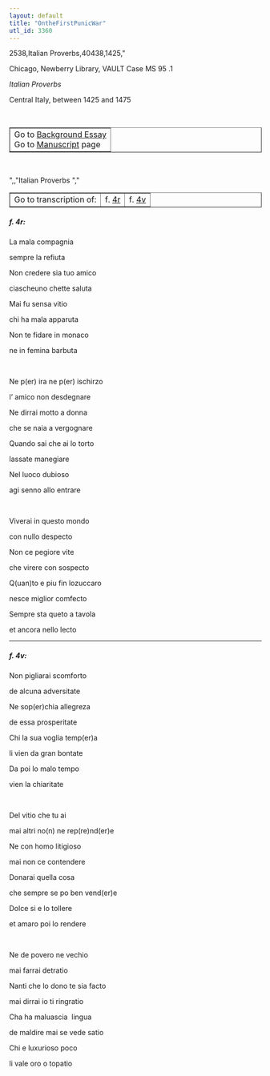 ```yaml
---
layout: default
title: "OntheFirstPunicWar"
utl_id: 3360
---
```

2538,Italian Proverbs,40438,1425,"
<p>Chicago, Newberry Library, VAULT Case MS 95 .1</p>
<p style=""margin-left:.25in;""><em>Italian Proverbs</em></p>
<p style=""margin-left:.25in;"">Central Italy, between 1425 and 1475</p>
<p style=""font-size: 0.1em;""> </p>
<table border=""0.5"" cellpadding=""1"" cellspacing=""1"" style=""width: 200px; background-color:#F8F8F8;""><tbody style=""border-color:#ccc""><tr style=""border-color:#ccc""><td>Go to <a href=""https://italian-paleography.library.utoronto.ca/content/about_IP_006"" style=""font-weight:300;"" target=""_blank"">Background Essay</a><br />
			Go to <a href=""https://italian-paleography.library.utoronto.ca/islandora/object/italianpaleography%3AIP_006"" style=""font-weight:300;"" target=""_blank"">Manuscript</a> page</td>
</tr></tbody></table><p> </p>
",,"Italian Proverbs
","
<table border=""0.5"" cellpadding=""1"" cellspacing=""1"" style=""width: 280px; margin-left: 0.25in;""><tbody><tr style=""border-color:#B3B6B7""><td style=""text-align:center"">Go to transcription of:</td>
<td style=""text-align:center"">f. <a href=""#1"">4r</a></td>
<td style=""text-align:center"">f. <a href=""#2"">4v</a></td>
</tr></tbody></table>
<h5 id=""1"" style=""color:#555;"">f. 4r:</h5>
<p>La mala compagnia</p>
<p>sempre la refiuta</p>
<p>Non credere sia tuo amico</p>
<p>ciascheuno chette saluta</p>
<p>Mai fu sensa vitio</p>
<p>chi ha mala apparuta</p>
<p>Non te fidare in monaco</p>
<p>ne in femina barbuta</p>
<p> </p>
<p>Ne p(er) ira ne p(er) ischirzo</p>
<p>l’ amico non desdegnare</p>
<p>Ne dirrai motto a donna</p>
<p>che se naia a vergognare</p>
<p>Quando sai che ai lo torto</p>
<p>lassate manegiare</p>
<p>Nel luoco dubioso</p>
<p>agi senno allo entrare</p>
<p> </p>
<p>Viverai in questo mondo</p>
<p>con nullo despecto</p>
<p>Non ce pegiore vite</p>
<p>che virere con sospecto</p>
<p>Q(uan)to e piu fin lozuccaro</p>
<p>nesce miglior comfecto</p>
<p>Sempre sta queto a tavola</p>
<p>et ancora nello lecto</p>

<hr /><h5 id=""2"" style=""color:#555;"">f. 4v:</h5>
<p>Non pigliarai scomforto</p>
<p>de alcuna adversitate</p>
<p>Ne sop(er)chia allegreza</p>
<p>de essa prosperitate</p>
<p>Chi la sua voglia temp(er)a</p>
<p>li vien da gran bontate</p>
<p>Da poi lo malo tempo</p>
<p>vien la chiaritate</p>
<p> </p>
<p>Del vitio che tu ai</p>
<p>mai altri no(n) ne rep(re)nd(er)e</p>
<p>Ne con homo litigioso</p>
<p>mai non ce contendere</p>
<p>Donarai quella cosa</p>
<p>che sempre se po ben vend(er)e</p>
<p>Dolce si e lo tollere</p>
<p>et amaro poi lo rendere</p>
<p> </p>
<p>Ne de povero ne vechio</p>
<p>mai farrai detratio</p>
<p>Nanti che lo dono te sia facto</p>
<p>mai dirrai io ti ringratio</p>
<p>Cha ha maluascia  lingua</p>
<p>de maldire mai se vede satio</p>
<p>Chi e luxurioso poco</p>
<p>li vale oro o topatio</p>
